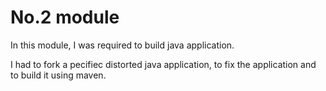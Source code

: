 # No.2 module

In this module, I was required to build java application.

I had to fork a pecifiec distorted java application, to fix the application and to build it using maven.

